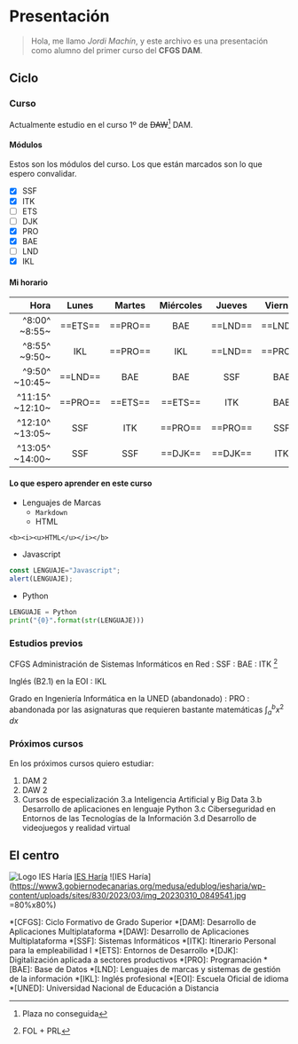 # Presentación

> Hola, me llamo _Jordi Machín_, y este archivo es una presentación como alumno del primer curso del **CFGS DAM**.

## Ciclo

### Curso
Actualmente estudio en el curso 1º de ~~DAW~~[^1] DAM.
[^1]: Plaza no conseguida

#### Módulos
Estos son los módulos del curso. Los que están marcados son lo que espero convalidar.
- [x] SSF
- [x] ITK
- [ ] ETS
- [ ] DJK
- [x] PRO
- [x] BAE
- [ ] LND
- [x] IKL

#### Mi horario
|Hora|Lunes|Martes|Miércoles|Jueves|Viernes|
|---:|:---:|:---:|:---:|:---:|:---:|
|^8:00^ ~8:55~|==ETS==|==PRO==|BAE|==LND==|==LND==|
|^8:55^ ~9:50~|IKL|==PRO==|IKL|==LND==|==PRO==|
|^9:50^ ~10:45~|==LND==|BAE|BAE|SSF|BAE|
|^11:15^ ~12:10~|==PRO==|==ETS==|==ETS==|ITK|BAE|
|^12:10^ ~13:05~|SSF|ITK|==PRO==|==PRO==|SSF|
|^13:05^ ~14:00~|SSF|SSF|==DJK==|==DJK==|ITK|

#### Lo que espero aprender en este curso
* Lenguajes de Marcas
  * `Markdown`
  * HTML
```
<b><i><u>HTML</u></i></b>
```
* Javascript
```javascript
const LENGUAJE="Javascript";
alert(LENGUAJE);
```
* Python
```python
LENGUAJE = Python
print("{0}".format(str(LENGUAJE)))
``` 
### Estudios previos

CFGS Administración de Sistemas Informáticos en Red
: SSF
: BAE
: ITK [^2]
[^2]: FOL + PRL

Inglés (B2.1) en la EOI
: IKL

Grado en Ingeniería Informática en la UNED (abandonado)
: PRO
: abandonada por las asignaturas que requieren bastante matemáticas $\int_{a}^{b} x^2 \,dx$


### Próximos cursos
En los próximos cursos quiero estudiar:
1. DAM 2
2. DAW 2
3. Cursos de especialización 
3.a Inteligencia Artificial y Big Data
3.b Desarrollo de aplicaciones en lenguaje Python
3.c Ciberseguridad en Entornos de las Tecnologías de la Información
3.d Desarrollo de videojuegos y realidad virtual

## El centro
![Logo IES Haría](https://www3.gobiernodecanarias.org/medusa/edublog/iesharia/wp-content/uploads/sites/830/2023/03/pfrqng22cxiwzgxf0qrbwyoilkvvikh1-2.png)
[IES Haría](https://www3.gobiernodecanarias.org/medusa/edublog/iesharia/)
![IES Haría](https://www3.gobiernodecanarias.org/medusa/edublog/iesharia/wp-content/uploads/sites/830/2023/03/img_20230310_0849541.jpg =80%x80%)

*[CFGS]: Ciclo Formativo de Grado Superior
*[DAM]: Desarrollo de Aplicaciones Multiplataforma
*[DAW]: Desarrollo de Aplicaciones Multiplataforma
*[SSF]: Sistemas Informáticos
*[ITK]: Itinerario Personal para la empleabilidad I
*[ETS]: Entornos de Desarrollo
*[DJK]: Digitalización aplicada a sectores productivos
*[PRO]: Programación
*[BAE]: Base de Datos
*[LND]: Lenguajes de marcas y sistemas de gestión de la información
*[IKL]: Inglés profesional
*[EOI]: Escuela Oficial de idioma
*[UNED]: Universidad Nacional de Educación a Distancia

